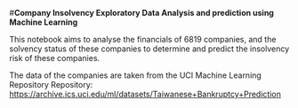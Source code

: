 #<strong>Company Insolvency Exploratory Data Analysis and prediction using Machine Learning</strong>

This notebook aims to analyse the financials of 6819 companies, and the solvency status of these companies to determine and predict the insolvency risk of these companies.

The data of the companies are taken from the UCI Machine Learning Repository
Repository: https://archive.ics.uci.edu/ml/datasets/Taiwanese+Bankruptcy+Prediction
